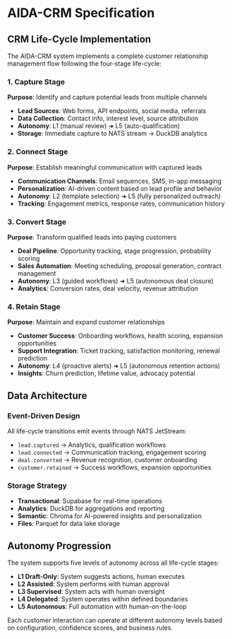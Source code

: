 # AIDA-CRM Specification

## CRM Life-Cycle Implementation

The AIDA-CRM system implements a complete customer relationship management flow following the four-stage life-cycle:

### 1. Capture Stage
**Purpose**: Identify and capture potential leads from multiple channels
- **Lead Sources**: Web forms, API endpoints, social media, referrals
- **Data Collection**: Contact info, interest level, source attribution
- **Autonomy**: L1 (manual review) ➜ L5 (auto-qualification)
- **Storage**: Immediate capture to NATS stream → DuckDB analytics

### 2. Connect Stage
**Purpose**: Establish meaningful communication with captured leads
- **Communication Channels**: Email sequences, SMS, in-app messaging
- **Personalization**: AI-driven content based on lead profile and behavior
- **Autonomy**: L2 (template selection) ➜ L5 (fully personalized outreach)
- **Tracking**: Engagement metrics, response rates, communication history

### 3. Convert Stage
**Purpose**: Transform qualified leads into paying customers
- **Deal Pipeline**: Opportunity tracking, stage progression, probability scoring
- **Sales Automation**: Meeting scheduling, proposal generation, contract management
- **Autonomy**: L3 (guided workflows) ➜ L5 (autonomous deal closure)
- **Analytics**: Conversion rates, deal velocity, revenue attribution

### 4. Retain Stage
**Purpose**: Maintain and expand customer relationships
- **Customer Success**: Onboarding workflows, health scoring, expansion opportunities
- **Support Integration**: Ticket tracking, satisfaction monitoring, renewal prediction
- **Autonomy**: L4 (proactive alerts) ➜ L5 (autonomous retention actions)
- **Insights**: Churn prediction, lifetime value, advocacy potential

## Data Architecture

### Event-Driven Design
All life-cycle transitions emit events through NATS JetStream:
- `lead.captured` → Analytics, qualification workflows
- `lead.connected` → Communication tracking, engagement scoring
- `deal.converted` → Revenue recognition, customer onboarding
- `customer.retained` → Success workflows, expansion opportunities

### Storage Strategy
- **Transactional**: Supabase for real-time operations
- **Analytics**: DuckDB for aggregations and reporting
- **Semantic**: Chroma for AI-powered insights and personalization
- **Files**: Parquet for data lake storage

## Autonomy Progression

The system supports five levels of autonomy across all life-cycle stages:

- **L1 Draft-Only**: System suggests actions, human executes
- **L2 Assisted**: System performs with human approval
- **L3 Supervised**: System acts with human oversight
- **L4 Delegated**: System operates within defined boundaries
- **L5 Autonomous**: Full automation with human-on-the-loop

Each customer interaction can operate at different autonomy levels based on configuration, confidence scores, and business rules.